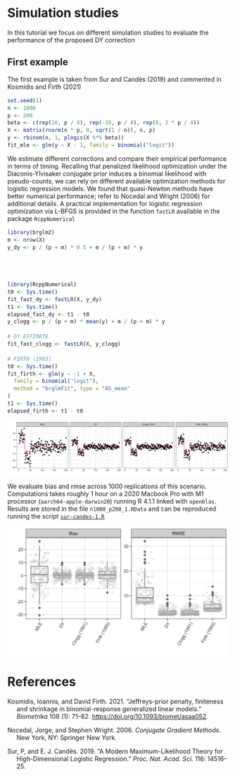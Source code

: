 # Simulation studies

In this tutorial we focus on different simulation studies to evaluate
the performance of the proposed DY correction

## First example

The first example is taken from Sur and Candès (2019) and commented in
Kosmidis and Firth (2021)

``` r
set.seed(1)
n <- 1000
p <- 200
beta <- c(rep(10, p / 8), rep(-10, p / 8), rep(0, 3 * p / 4))
X <- matrix(rnorm(n * p, 0, sqrt(1 / n)), n, p)
y <- rbinom(n, 1, plogis(X %*% beta))
fit_mle <- glm(y ~ X - 1, family = binomial("logit"))
```

We estimate different corrections and compare their empirical
performance in terms of timing. Recalling that penalized likelihood
optimization under the Diaconis-Ylvisaker conjugate prior induces a
binomial likelihood with pseudo-counts, we can rely on different
available optimization methods for logistic regression models. We found
that quasi-Newton methods have better numerical performance; refer to
Nocedal and Wright (2006) for additional details. A practical
implementation for logistic regression optimization via L-BFGS is
provided in the function `fastLR` available in the package
`RcppNumerical`

``` r
library(brglm2)
m <- nrow(X)
y_dy <- p / (p + m) * 0.5 + m / (p + m) * y




library(RcppNumerical)
t0 <- Sys.time()
fit_fast_dy <- fastLR(X, y_dy)
t1 <- Sys.time()
elapsed_fast_dy <- t1 - t0
y_clogg <- p / (p + m) * mean(y) + m / (p + m) * y

# DY ESTIMATE
fit_fast_clogg <- fastLR(X, y_clogg)

# FIRTH (1993)
t0 <- Sys.time()
fit_firth <- glm(y ~ -1 + X,
  family = binomial("logit"),
  method = "brglmFit", type = "AS_mean"
)
t1 <- Sys.time()
elapsed_firth <- t1 - t0
```

<img src="figs/coef.png" style="display: block; margin: auto;" />

We evaluate bias and rmse across 1000 replications of this scenario.
Computations takes roughly 1 hour on a 2020 Macbook Pro with M1
processor (`aarch64-apple-darwin20`) running R 4.1.1 linked with
`openblas`. Results are stored in the file `n1000_p200_1.RData` and can
be reproduced running the script
[`sur-candes-1.R`](https://raw.githubusercontent.com/tommasorigon/logistic-bias-reduction/main/SIMULATIONS/sur-candes-1.R)

![](figs/boxpl-1.png)<!-- -->

# References

<div id="refs" class="references csl-bib-body hanging-indent">

<div id="ref-Kosmidis2021" class="csl-entry">

Kosmidis, Ioannis, and David Firth. 2021. “<span
class="nocase">Jeffreys-prior penalty, finiteness and shrinkage in
binomial-response generalized linear models</span>.” *Biometrika* 108
(1): 71–82. <https://doi.org/10.1093/biomet/asaa052>.

</div>

<div id="ref-Nocedal2006" class="csl-entry">

Nocedal, Jorge, and Stephen Wright. 2006. *Conjugate Gradient Methods*.
New York, NY: Springer New York.

</div>

<div id="ref-Sur2019" class="csl-entry">

Sur, P, and E. J. Candès. 2019. “A Modern Maximum-Likelihood Theory for
High-Dimensional Logistic Regression.” *Proc. Nat. Acad. Sci.* 116:
14516–25.

</div>

</div>
